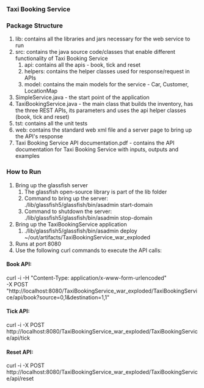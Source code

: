 ### **Taxi Booking Service**

### **Package Structure**
1. lib: contains all the libraries and jars necessary for the web service to run
2. src: contains the java source code/classes that enable different functionality of Taxi Booking Service
    1. api: contains all the apis - book, tick and reset
    2. helpers: contains the helper classes used for response/request in APIs
    3. model: contains the main models for the service - Car, Customer, LocationMap
3. SimpleService.java - the start point of the application
4. TaxiBookingService.java - the main class that builds the inventory, has the three REST APIs, its parameters and
    uses the api helper classes (book, tick and reset)
5. tst: contains all the unit tests
6. web: contains the standard web xml file and a server page to bring up the API's response
7. Taxi Booking Service API documentation.pdf - contains the API documentation for Taxi Booking Service with inputs,
outputs and examples

### **How to Run**
1. Bring up the glassfish server
    1. The glassfish open-source library is part of the lib folder
    2. Command to bring up the server: ./lib/glassfish5/glassfish/bin/asadmin start-domain
    3. Command to shutdown the server: ./lib/glassfish5/glassfish/bin/asadmin stop-domain
2. Bring up the TaxiBookingService application
    1. ./lib/glassfish5/glassfish/bin/asadmin deploy ~/out/artifacts/TaxiBookingService_war_exploded
3. Runs at port 8080
4. Use the following curl commands to execute the API calls:

#### Book API:

curl -i -H "Content-Type: application/x-www-form-urlencoded" \
 -X POST "http://localhost:8080/TaxiBookingService_war_exploded/TaxiBookingService/api/book?source=0,1&destination=1,1"

#### Tick API:

curl -i -X POST http://localhost:8080/TaxiBookingService_war_exploded/TaxiBookingService/api/tick

#### Reset API:

curl -i -X POST http://localhost:8080/TaxiBookingService_war_exploded/TaxiBookingService/api/reset